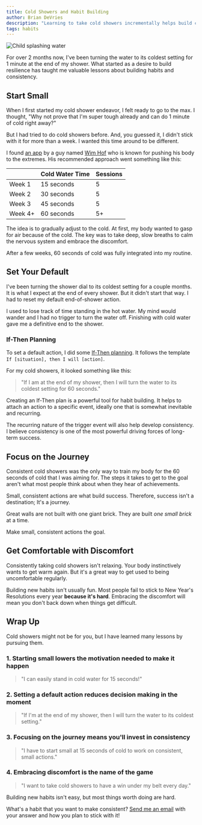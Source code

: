 ```yaml
---
title: Cold Showers and Habit Building
author: Brian DeVries
description: "Learning to take cold showers incrementally helps build consistency with other habits. Starting small is the key to success."
tags: habits
---
```


![Child splashing water](/images/blog/cold-showers-and-habit-building/kiddo-splashing.jpg)

For over 2 months now, I've been turning the water to its coldest setting for 1 minute at the end of my shower. What started as a desire to build resilience has taught me valuable lessons about building habits and consistency.

## Start Small

When I first started my cold shower endeavor, I felt ready to go to the max. I thought, "Why not prove that I'm super tough already and can do 1 minute of cold right away?"

But I had tried to do cold showers before. And, you guessed it, I didn't stick with it for more than a week. I wanted this time around to be different.

I found [an app](https://www.wimhofmethod.com/wim-hof-method-mobile-app) by a guy named [Wim Hof](https://www.wimhofmethod.com/iceman-wim-hof) who is known for pushing his body to the extremes. His recommended approach went something like this:

|         | Cold Water Time | Sessions |
| :------ | :-------------- | :------- |
| Week 1  | 15 seconds      | 5        |
| Week 2  | 30 seconds      | 5        |
| Week 3  | 45 seconds      | 5        |
| Week 4+ | 60 seconds      | 5+       |

The idea is to gradually adjust to the cold. At first, my body wanted to gasp for air because of the cold. The key was to take deep, slow breaths to calm the nervous system and embrace the discomfort.

After a few weeks, 60 seconds of cold was fully integrated into my routine.

## Set Your Default

I've been turning the shower dial to its coldest setting for a couple months. It is what I expect at the end of every shower. But it didn't start that way. I had to reset my default end-of-shower action.

I used to lose track of time standing in the hot water. My mind would wander and I had no trigger to turn the water off. Finishing with cold water gave me a definitive end to the shower.

### If-Then Planning

To set a default action, I did some [If-Then planning](https://patrikedblad.com/habits/if-then-planning/). It follows the template `If [situation], then I will [action]`.

For my cold showers, it looked something like this:

> "If I am at the end of my shower, then I will turn the water to its coldest setting for 60 seconds."

Creating an If-Then plan is a powerful tool for habit building. It helps to attach an action to a specific event, ideally one that is somewhat inevitable and recurring.

The recurring nature of the trigger event will also help develop consistency. I believe consistency is one of the most powerful driving forces of long-term success.

## Focus on the Journey

Consistent cold showers was the only way to train my body for the 60 seconds of cold that I was aiming for. The steps it takes to get to the goal aren't what most people think about when they hear of achievements.

Small, consistent actions are what build success. Therefore, success isn't a destination; It's a journey.

Great walls are not built with one giant brick. They are built _one small brick_ at a time.

Make small, consistent actions the goal.

## Get Comfortable with Discomfort

Consistently taking cold showers isn't relaxing. Your body instinctively wants to get warm again. But it's a great way to get used to being uncomfortable regularly.

Building new habits isn't usually fun. Most people fail to stick to New Year's Resolutions every year **because it's hard**. Embracing the discomfort will mean you don't back down when things get difficult.

## Wrap Up

Cold showers might not be for you, but I have learned many lessons by pursuing them.

### 1. Starting small lowers the motivation needed to make it happen

> "I can easily stand in cold water for 15 seconds!"

### 2. Setting a default action reduces decision making in the moment

> "If I'm at the end of my shower, then I will turn the water to its coldest setting."

### 3. Focusing on the journey means you'll invest in consistency

> "I have to start small at 15 seconds of cold to work on consistent, small actions."

### 4. Embracing discomfort is the name of the game

> "I want to take cold showers to have a win under my belt every day."

Building new habits isn't easy, but most things worth doing are hard.

What's a habit that you want to make consistent? [Send me an email](mailto:brian@brianjdevries.com) with your answer and how you plan to stick with it!
